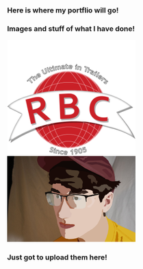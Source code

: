### Here is where my portflio will go!

### Images and stuff of what I have done!

<img src="Images/ROGERS-LOGO.png" alt="rogers logo recreated" width="300"/>

<img src="Raster.png" alt="raster headshot" width="300"/>

### Just got to upload them here!
